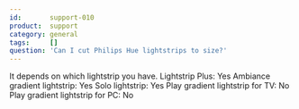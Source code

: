 ```yaml
---
id:       support-010
product:  support
category: general
tags:     []
question: 'Can I cut Philips Hue lightstrips to size?'
---
```


It depends on which lightstrip you have.
Lightstrip Plus: Yes
Ambiance gradient lightstrip: Yes
Solo lightstrip: Yes
Play gradient lightstrip for TV: No
Play gradient lightstrip for PC: No